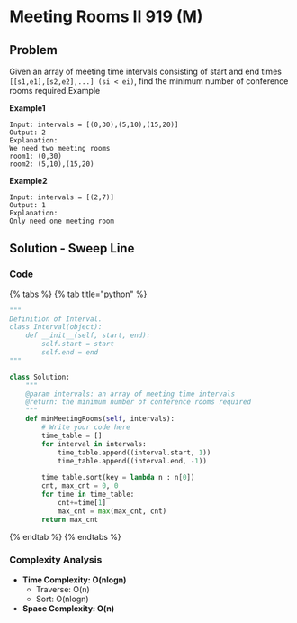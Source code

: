 # Meeting Rooms II 919 \(M\)

## Problem

Given an array of meeting time intervals consisting of start and end times `[[s1,e1],[s2,e2],...] (si < ei)`, find the minimum number of conference rooms required.Example

**Example1**

```text
Input: intervals = [(0,30),(5,10),(15,20)]
Output: 2
Explanation:
We need two meeting rooms
room1: (0,30)
room2: (5,10),(15,20)
```

**Example2**

```text
Input: intervals = [(2,7)]
Output: 1
Explanation: 
Only need one meeting room
```

## Solution - Sweep Line

### Code

{% tabs %}
{% tab title="python" %}
```python
"""
Definition of Interval.
class Interval(object):
    def __init__(self, start, end):
        self.start = start
        self.end = end
"""

class Solution:
    """
    @param intervals: an array of meeting time intervals
    @return: the minimum number of conference rooms required
    """
    def minMeetingRooms(self, intervals):
        # Write your code here
        time_table = []
        for interval in intervals:
            time_table.append((interval.start, 1))
            time_table.append((interval.end, -1))
        
        time_table.sort(key = lambda n : n[0])
        cnt, max_cnt = 0, 0
        for time in time_table:
            cnt+=time[1]
            max_cnt = max(max_cnt, cnt)
        return max_cnt
```
{% endtab %}
{% endtabs %}

### Complexity Analysis

* **Time Complexity: O\(nlogn\)**
  * Traverse: O\(n\)
  * Sort: O\(nlogn\)
* **Space Complexity: O\(n\)**

